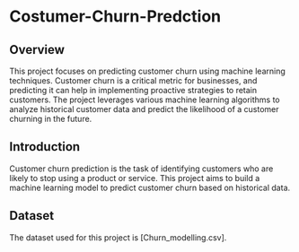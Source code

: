 # Costumer-Churn-Predction

## Overview

This project focuses on predicting customer churn using machine learning techniques. Customer churn is a critical metric for businesses, and predicting it can help in implementing proactive strategies to retain customers. The project leverages various machine learning algorithms to analyze historical customer data and predict the likelihood of a customer churning in the future.

## Introduction

Customer churn prediction is the task of identifying customers who are likely to stop using a product or service. 
This project aims to build a machine learning model to predict customer churn based on historical data.

## Dataset

The dataset used for this project is [Churn_modelling.csv].
